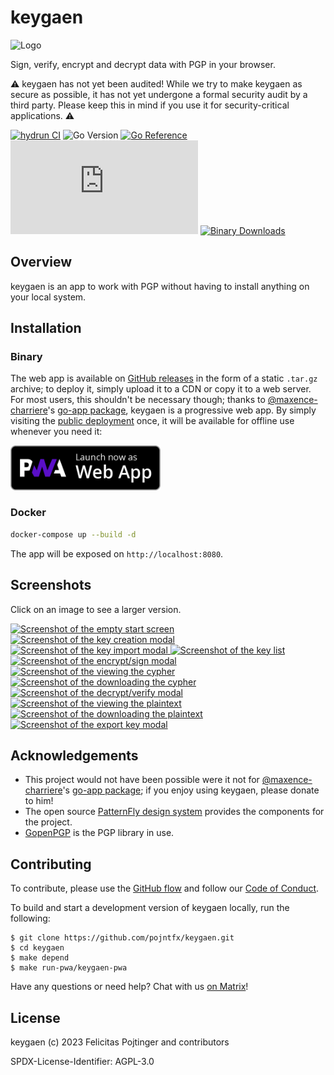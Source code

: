 # keygaen

![Logo](./docs/logo-readme.png)

Sign, verify, encrypt and decrypt data with PGP in your browser.

⚠️ keygaen has not yet been audited! While we try to make keygaen as secure as possible, it has not yet undergone a formal security audit by a third party. Please keep this in mind if you use it for security-critical applications. ⚠️

[![hydrun CI](https://github.com/pojntfx/keygaen/actions/workflows/hydrun.yaml/badge.svg)](https://github.com/pojntfx/keygaen/actions/workflows/hydrun.yaml)
![Go Version](https://img.shields.io/badge/go%20version-%3E=1.18-61CFDD.svg)
[![Go Reference](https://pkg.go.dev/badge/github.com/pojntfx/keygaen.svg)](https://pkg.go.dev/github.com/pojntfx/keygaen)
[![Matrix](https://img.shields.io/matrix/keygaen:matrix.org)](https://matrix.to/#/#keygaen:matrix.org?via=matrix.org)
[![Binary Downloads](https://img.shields.io/github/downloads/pojntfx/keygaen/total?label=binary%20downloads)](https://github.com/pojntfx/keygaen/releases)

## Overview

keygaen is an app to work with PGP without having to install anything on your local system.

## Installation

### Binary

The web app is available on [GitHub releases](https://github.com/pojntfx/keygaen/releases) in the form of a static `.tar.gz` archive; to deploy it, simply upload it to a CDN or copy it to a web server. For most users, this shouldn't be necessary though; thanks to [@maxence-charriere](https://github.com/maxence-charriere)'s [go-app package](https://go-app.dev/), keygaen is a progressive web app. By simply visiting the [public deployment](https://pojntfx.github.io/keygaen/) once, it will be available for offline use whenever you need it:

[<img src="https://github.com/alphahorizonio/webnetesctl/raw/main/img/launch.png" width="240">](https://pojntfx.github.io/keygaen/)

### Docker

```bash
docker-compose up --build -d
```

The app will be exposed on `http://localhost:8080`.

## Screenshots

Click on an image to see a larger version.

<a display="inline" href="./docs/empty.png?raw=true">
<img src="./docs/empty.png" width="45%" alt="Screenshot of the empty start screen" title="Screenshot of the empty start screen">
</a>

<a display="inline" href="./docs/key-create.png?raw=true">
<img src="./docs/key-create.png" width="45%" alt="Screenshot of the key creation modal" title="Screenshot of the key creation modal">
</a>

<a display="inline" href="./docs/key-import.png?raw=true">
<img src="./docs/key-import.png" width="45%" alt="Screenshot of the key import modal" title="Screenshot of the key import modal">
</a>

<a display="inline" href="./docs/key-list.png?raw=true">
<img src="./docs/key-list.png" width="45%" alt="Screenshot of the key list" title="Screenshot of the key list">
</a>

<a display="inline" href="./docs/encrypt-sign.png?raw=true">
<img src="./docs/encrypt-sign.png" width="45%" alt="Screenshot of the encrypt/sign modal" title="Screenshot of the encrypt/sign modal">
</a>

<a display="inline" href="./docs/view-cypher.png?raw=true">
<img src="./docs/view-cypher.png" width="45%" alt="Screenshot of the viewing the cypher" title="Screenshot of the viewing the cypher">
</a>

<a display="inline" href="./docs/download-cypher.png?raw=true">
<img src="./docs/download-cypher.png" width="45%" alt="Screenshot of the downloading the cypher" title="Screenshot of the downloading the cypher">
</a>

<a display="inline" href="./docs/decrypt-verify.png?raw=true">
<img src="./docs/decrypt-verify.png" width="45%" alt="Screenshot of the decrypt/verify modal" title="Screenshot of the decrypt/verify modal">
</a>

<a display="inline" href="./docs/view-plaintext.png?raw=true">
<img src="./docs/view-plaintext.png" width="45%" alt="Screenshot of the viewing the plaintext" title="Screenshot of the viewing the plaintext">
</a>

<a display="inline" href="./docs/download-plaintext.png?raw=true">
<img src="./docs/download-plaintext.png" width="45%" alt="Screenshot of the downloading the plaintext" title="Screenshot of the downloading the plaintext">
</a>

<a display="inline" href="./docs/export-key.png?raw=true">
<img src="./docs/export-key.png" width="45%" alt="Screenshot of the export key modal" title="Screenshot of the export key modal">
</a>

## Acknowledgements

- This project would not have been possible were it not for [@maxence-charriere](https://github.com/maxence-charriere)'s [go-app package](https://go-app.dev/); if you enjoy using keygaen, please donate to him!
- The open source [PatternFly design system](https://www.patternfly.org/v4/) provides the components for the project.
- [GopenPGP](https://gopenpgp.org/) is the PGP library in use.

## Contributing

To contribute, please use the [GitHub flow](https://guides.github.com/introduction/flow/) and follow our [Code of Conduct](./CODE_OF_CONDUCT.md).

To build and start a development version of keygaen locally, run the following:

```shell
$ git clone https://github.com/pojntfx/keygaen.git
$ cd keygaen
$ make depend
$ make run-pwa/keygaen-pwa
```

Have any questions or need help? Chat with us [on Matrix](https://matrix.to/#/#keygaen:matrix.org?via=matrix.org)!

## License

keygaen (c) 2023 Felicitas Pojtinger and contributors

SPDX-License-Identifier: AGPL-3.0
